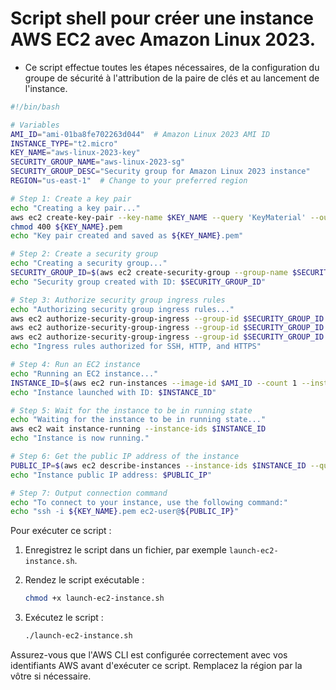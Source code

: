 # Script shell pour créer une instance AWS EC2 avec Amazon Linux 2023. 
- Ce script effectue toutes les étapes nécessaires, de la configuration du groupe de sécurité à l'attribution de la paire de clés et au lancement de l'instance.

```sh
#!/bin/bash

# Variables
AMI_ID="ami-01ba8fe702263d044"  # Amazon Linux 2023 AMI ID
INSTANCE_TYPE="t2.micro"
KEY_NAME="aws-linux-2023-key"
SECURITY_GROUP_NAME="aws-linux-2023-sg"
SECURITY_GROUP_DESC="Security group for Amazon Linux 2023 instance"
REGION="us-east-1"  # Change to your preferred region

# Step 1: Create a key pair
echo "Creating a key pair..."
aws ec2 create-key-pair --key-name $KEY_NAME --query 'KeyMaterial' --output text > ${KEY_NAME}.pem
chmod 400 ${KEY_NAME}.pem
echo "Key pair created and saved as ${KEY_NAME}.pem"

# Step 2: Create a security group
echo "Creating a security group..."
SECURITY_GROUP_ID=$(aws ec2 create-security-group --group-name $SECURITY_GROUP_NAME --description "$SECURITY_GROUP_DESC" --output text)
echo "Security group created with ID: $SECURITY_GROUP_ID"

# Step 3: Authorize security group ingress rules
echo "Authorizing security group ingress rules..."
aws ec2 authorize-security-group-ingress --group-id $SECURITY_GROUP_ID --protocol tcp --port 22 --cidr 0.0.0.0/0
aws ec2 authorize-security-group-ingress --group-id $SECURITY_GROUP_ID --protocol tcp --port 80 --cidr 0.0.0.0/0
aws ec2 authorize-security-group-ingress --group-id $SECURITY_GROUP_ID --protocol tcp --port 443 --cidr 0.0.0.0/0
echo "Ingress rules authorized for SSH, HTTP, and HTTPS"

# Step 4: Run an EC2 instance
echo "Running an EC2 instance..."
INSTANCE_ID=$(aws ec2 run-instances --image-id $AMI_ID --count 1 --instance-type $INSTANCE_TYPE --key-name $KEY_NAME --security-group-ids $SECURITY_GROUP_ID --query 'Instances[0].InstanceId' --output text)
echo "Instance launched with ID: $INSTANCE_ID"

# Step 5: Wait for the instance to be in running state
echo "Waiting for the instance to be in running state..."
aws ec2 wait instance-running --instance-ids $INSTANCE_ID
echo "Instance is now running."

# Step 6: Get the public IP address of the instance
PUBLIC_IP=$(aws ec2 describe-instances --instance-ids $INSTANCE_ID --query 'Reservations[0].Instances[0].PublicIpAddress' --output text)
echo "Instance public IP address: $PUBLIC_IP"

# Step 7: Output connection command
echo "To connect to your instance, use the following command:"
echo "ssh -i ${KEY_NAME}.pem ec2-user@${PUBLIC_IP}"
```

Pour exécuter ce script :

1. Enregistrez le script dans un fichier, par exemple `launch-ec2-instance.sh`.
2. Rendez le script exécutable :

   ```sh
   chmod +x launch-ec2-instance.sh
   ```

3. Exécutez le script :

   ```sh
   ./launch-ec2-instance.sh
   ```

Assurez-vous que l'AWS CLI est configurée correctement avec vos identifiants AWS avant d'exécuter ce script. Remplacez la région par la vôtre si nécessaire.
